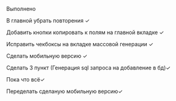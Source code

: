 





Выполнено

В главной убрать повторения    ✓

Добавить кнопки копировать к полям на главной вкладке ✓

Исправить чекбоксы на вкладке массовой генерации ✓

Сделать мобильную версию ✓ 

Сделать 3 пункт (Генерация sql запроса на добавление в бд)✓ 

Пока что всё✓ 

Переделать сделаную мобильную версию✓ 
